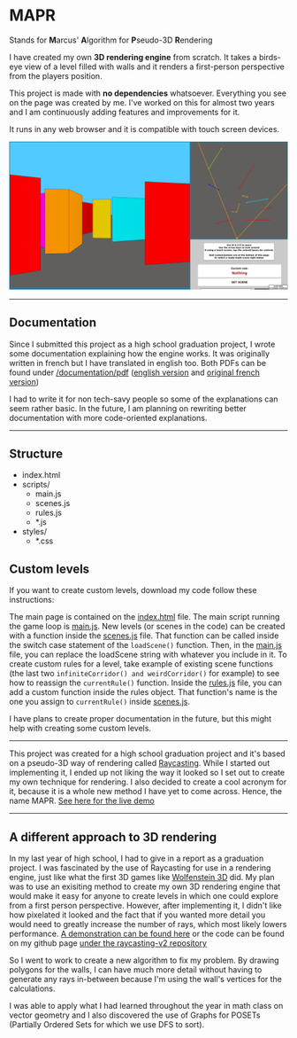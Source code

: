 # MAPR

Stands for **M**arcus' **A**lgorithm for **P**seudo-3D **R**endering

I have created my own **3D rendering engine** from scratch. It takes a birds-eye view of a level filled with walls and it renders a first-person perspective from the players position.

This project is made with **no dependencies** whatsoever. Everything you see on the page was created by me. I've worked on this for almost two years and I am continuously adding features and improvements for it.

It runs in any web browser and it is compatible with touch screen devices.

![Screenshot of the web page](./img/PageScreenshot/webpage.png)

---

## Documentation

Since I submitted this project as a high school graduation project, I wrote some documentation explaining how the engine works. It was originally written in french but I have translated in english too. Both PDFs can be found under [/documentation/pdf](./documentation/pdf/) ([english version](./documentation/pdf/mapr_en.pdf) and [original french version](./documentation/pdf/mapr_fr.pdf))

I had to write it for non tech-savy people so some of the explanations can seem rather basic. In the future, I am planning on rewriting better documentation with more code-oriented explanations.

---

## Structure

- index.html
- scripts/
  - main.js
  - scenes.js
  - rules.js
  - *.js
- styles/
  - *.css

## Custom levels

If you want to create custom levels, download my code follow these instructions:

The main page is contained on the [index.html](index.html) file.
The main script running the game loop is [main.js](scripts/main.js). New levels (or scenes in the code) can be created with a function inside the [scenes.js](scripts/scenes.js) file. That function can be called inside the switch case statement of the `loadScene()` function. Then, in the [main.js](scripts/main.js) file, you can replace the loadScene string with whatever you include in it.
To create custom rules for a level, take example of existing scene functions (the last two `infiniteCorridor() and weirdCorridor()` for example) to see how to reassign the `currentRule()` function. Inside the [rules.js](scripts/rules.js) file, you can add a custom function inside the rules object. That function's name is the one you assign to `currentRule()` inside [scenes.js](scripts/scenes.js).

I have plans to create proper documentation in the future, but this might help with creating some custom levels.

---

This project was created for a high school graduation project and it's based on a pseudo-3D way of rendering called [Raycasting](https://en.wikipedia.org/wiki/Ray_casting). While I started out implementing it, I ended up not liking the way it looked so I set out to create my own technique for rendering. I also decided to create a cool acronym for it, because it is a whole new method I have yet to come across. Hence, the name MAPR. [See here for the live demo](https://animarcus.github.io/MAPR)

---

## A different approach to 3D rendering

In my last year of high school, I had to give in a report as a graduation project. I was fascinated by the use of Raycasting for use in a rendering engine, just like what the first 3D games like [Wolfenstein 3D](https://en.wikipedia.org/wiki/Wolfenstein_3D) did.
My plan was to use an exisiting method to create my own 3D rendering engine that would make it easy for anyone to create levels in which one could explore from a first person perspective. However, after implementing it, I didn't like how pixelated it looked and the fact that if you wanted more detail you would need to greatly increase the number of rays, which most likely lowers performance. [A demonstration can be found here](http://mhamelink.com/raycasting-v2) or the code can be found on my github page [under the raycasting-v2 repository](https://github.com/animarcus/raycasting-v2)

So I went to work to create a new algorithm to fix my problem. By drawing polygons for the walls, I can have much more detail without having to generate any rays in-between because I'm using the wall's vertices for the calculations.

I was able to apply what I had learned throughout the year in math class on vector geometry and I also discovered the use of Graphs for POSETs (Partially Ordered Sets for which we use DFS to sort).
